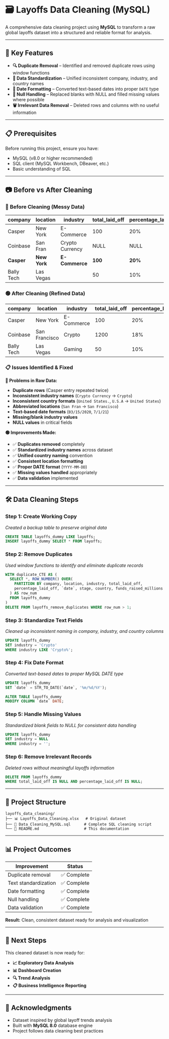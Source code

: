 # 🗃️ Layoffs Data Cleaning (MySQL)

A comprehensive data cleaning project using **MySQL** to transform a raw global layoffs dataset into a structured and reliable format for analysis.

---

## 🚀 Key Features

- **🔍 Duplicate Removal** – Identified and removed duplicate rows using window functions
- **📝 Data Standardization** – Unified inconsistent company, industry, and country names  
- **📅 Date Formatting** – Converted text-based dates into proper `DATE` type
- **🔧 Null Handling** – Replaced blanks with NULL and filled missing values where possible
- **🗑️ Irrelevant Data Removal** – Deleted rows and columns with no useful information

---

## 📋 Prerequisites

Before running this project, ensure you have:

- MySQL (v8.0 or higher recommended)
- SQL client (MySQL Workbench, DBeaver, etc.)
- Basic understanding of SQL

---

## 📷 Before vs After Cleaning

### 🔴 **Before Cleaning (Messy Data)**

| company | location | industry | total_laid_off | percentage_laid_off | date | country |
|---------|----------|----------|----------------|-------------------|------|---------|
| Casper | New York | E-Commerce | 100 | 20% | 03/15/2020 | United States. |
| Coinbase | San Fran | Crypto Currency | NULL | NULL | 7/1/21 | United States |
| **Casper** | **New York** | **E-Commerce** | **100** | **20%** | **03/15/2020** | **United States.** |
| Bally Tech | Las Vegas |  | 50 | 10% | 12/10/2022 | U.S.A |

### 🟢 **After Cleaning (Refined Data)**

| company | location | industry | total_laid_off | percentage_laid_off | date | country |
|---------|----------|----------|----------------|-------------------|------|---------|
| Casper | New York | E-Commerce | 100 | 20% | 2020-03-15 | United States |
| Coinbase | San Francisco | Crypto | 1200 | 18% | 2021-07-01 | United States |
| Bally Tech | Las Vegas | Gaming | 50 | 10% | 2022-12-10 | United States |

### 📋 **Issues Identified & Fixed**

**🔴 Problems in Raw Data:**
- **Duplicate rows** (Casper entry repeated twice)
- **Inconsistent industry names** (`Crypto Currency` → `Crypto`)
- **Inconsistent country formats** (`United States.`, `U.S.A` → `United States`)
- **Abbreviated locations** (`San Fran` → `San Francisco`)
- **Text-based date formats** (`03/15/2020`, `7/1/21`)
- **Missing/blank industry values**
- **NULL values** in critical fields

**🟢 Improvements Made:**
- ✅ **Duplicates removed** completely
- ✅ **Standardized industry names** across dataset  
- ✅ **Unified country naming** convention
- ✅ **Consistent location formatting**
- ✅ **Proper DATE format** (`YYYY-MM-DD`)
- ✅ **Missing values handled** appropriately
- ✅ **Data validation** implemented

---

## 🛠️ Data Cleaning Steps

### **Step 1: Create Working Copy**
*Created a backup table to preserve original data*

```sql
CREATE TABLE layoffs_dummy LIKE layoffs;
INSERT layoffs_dummy SELECT * FROM layoffs;
```

### **Step 2: Remove Duplicates**  
*Used window functions to identify and eliminate duplicate records*

```sql
WITH duplicate_CTE AS (
  SELECT *, ROW_NUMBER() OVER(
    PARTITION BY company, location, industry, total_laid_off,
    percentage_laid_off, `date`, stage, country, funds_raised_millions
  ) AS row_num
  FROM layoffs_dummy
)
DELETE FROM layoffs_remove_duplicates WHERE row_num > 1;
```

### **Step 3: Standardize Text Fields**
*Cleaned up inconsistent naming in company, industry, and country columns*

```sql
UPDATE layoffs_dummy
SET industry = 'Crypto'
WHERE industry LIKE 'Crypto%';
```

### **Step 4: Fix Date Format**
*Converted text-based dates to proper MySQL DATE type*

```sql
UPDATE layoffs_dummy
SET `date` = STR_TO_DATE(`date`, '%m/%d/%Y');

ALTER TABLE layoffs_dummy
MODIFY COLUMN `date` DATE;
```

### **Step 5: Handle Missing Values**
*Standardized blank fields to NULL for consistent data handling*

```sql
UPDATE layoffs_dummy
SET industry = NULL
WHERE industry = '';
```

### **Step 6: Remove Irrelevant Records**
*Deleted rows without meaningful layoffs information*

```sql
DELETE FROM layoffs_dummy
WHERE total_laid_off IS NULL AND percentage_laid_off IS NULL;
```

---

## 📁 Project Structure

```
layoffs_data_cleaning/
├── 📊 Layoffs_Data_Cleaning.xlsx   # Original dataset
├── 🔧 Data_Cleaning_MySQL.sql      # Complete SQL cleaning script
└── 📖 README.md                    # This documentation
```

---

## 📊 Project Outcomes

| **Improvement** | **Status** |
|----------------|------------|
| Duplicate removal | ✅ Complete |
| Text standardization | ✅ Complete |
| Date formatting | ✅ Complete |  
| Null handling | ✅ Complete |
| Data validation | ✅ Complete |

**Result:** Clean, consistent dataset ready for analysis and visualization

---

## 🎯 Next Steps

This cleaned dataset is now ready for:
- **📈 Exploratory Data Analysis**
- **📊 Dashboard Creation**  
- **🔍 Trend Analysis**
- **📋 Business Intelligence Reporting**

---

## 🙏 Acknowledgments

- Dataset inspired by global layoff trends analysis
- Built with **MySQL 8.0** database engine
- Project follows data cleaning best practices
